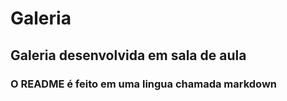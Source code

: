 # Galeria

## Galeria desenvolvida em sala de aula 

### O README é feito em uma lingua chamada markdown 
